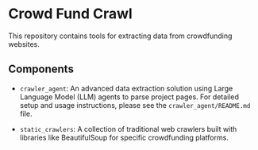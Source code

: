 # Crowd Fund Crawl

This repository contains tools for extracting data from crowdfunding websites.

## Components

-   `crawler_agent`: An advanced data extraction solution using Large Language Model (LLM) agents to parse project pages. For detailed setup and usage instructions, please see the `crawler_agent/README.md` file.

-   `static_crawlers`: A collection of traditional web crawlers built with libraries like BeautifulSoup for specific crowdfunding platforms.
